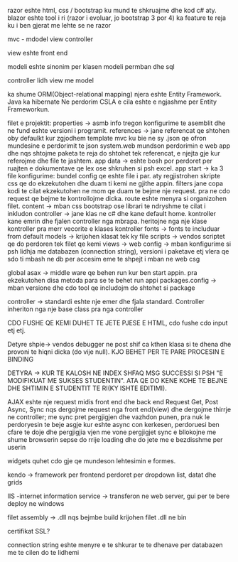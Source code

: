 razor eshte html, css / bootstrap ku mund te shkruajme dhe kod c# aty.
blazor eshte tool i ri (razor i evoluar, jo bootstrap 3 por 4) ka feature te reja ku i ben gjerat me lehte se ne razor

mvc - mdodel view controller

view eshte front end

modeli eshte sinonim per klasen
modeli permban dhe sql

controller lidh view me model

ka shume ORM(Object-relational mapping) njera eshte Entity Framework. Java ka hibernate
Ne perdorim CSLA e cila eshte e ngjashme per Entity Frameworkun.

filet e projektit:
properties -> asmb info tregon konfigurime te asemblit dhe ne fund eshte versioni i programit.
references -> jane referencat qe shtohen oby defaulkt kur zgjodhem template mvc ku bie ne sy .json qe ofron mundesine e perdorimit te json
system.web mundson perdorimin e web app dhe nqs shtojme paketa te reja do shtohet tek referencat, e njejta gje kur referojme dhe file te jashtem.
app data -> eshte bosh por perdoret per ruajten e dokumentave qe lex ose shkruhen si psh excel.
app start -> ka 3 file konfigurime: bundel config qe eshte file i par. aty regjistrohen skripte css qe do ekzekutohen dhe duam ti kemi ne gjithe appin.
filters jane copa kodi te cilat ekzekutohen ne mom qe duam te bejme nje request. pra ne cdo request qe bejme te kontrollojme dicka.
route eshte menyra si organizohen filet.
content -> mban css bootstrap ose librari te ndryshme te cilat i inkludon
controller -> jane klas ne c# dhe kane default home. kontroller kane emrin dhe fjalen controller nga mbrapa. heritojne nga nje klase kontroller pra merr vecorite e klases kontroller
fonts -> fonts te includuar from default
models -> krijohen klasat tek ky file
scripts -> vendos scriptet qe do perdoren tek filet qe kemi
views ->
web config -> mban konfigurime si psh lidhja me databazen (connection string), versioni i paketave etj
vlera qe sdo ti mbash ne db per accesim eme te shpejt i mban ne web csg

global asax -> middle ware qe behen run kur ben start appin. pra ekzekutohen disa metoda para se te behet run appi
packages.config -> mban versione dhe cdo tool qe includojm do shtohet si package

controller -> standardi eshte nje emer dhe fjala standard. Controller inheriton nga nje base class pra nga controller

CDO FUSHE QE KEMI DUHET TE JETE PJESE E HTML, cdo fushe cdo input etj etj.

Detyre shpie->
vendos debugger ne post shif ca kthen klasa si te dhena dhe provoni te hiqni dicka (do vije null). KJO BEHET PER TE PARE PROCESIN E BINDING

DETYRA -> KUR TE KALOSH NE INDEX SHFAQ MSG SUCCESSI SI PSH "E MODIFIKUAT ME SUKSES STUDENTIN". ATA QE DO KENE KOHE TE BEJNE DHE SHTIMIN E STUDENTIT TE RI(KY ISHTE EDITIMI).

AJAX eshte nje request midis front end dhe back end
Request
Get, Post
Async, Sync
nqs dergojme request nga front end(view) dhe dergojme thirrje ne controller; me sync pret pergjigjen dhe vazhdon punen, pra nuk le perdoryesin te beje asgje
kur eshte async con kerkesen, perdoruesi ben cfare te doje dhe pergjigjia vjen me vone
pergjigjet sync e bllokojne me shume browserin sepse do rrije loading dhe do jete me e bezdisshme per userin

widgets quhet cdo gje qe mundeson lehtesimin e formes.

kendo -> framework per frontend
perdoret per dropdown list, datat dhe grids

IIS -internet information service -> transferon ne web server, gui per te bere deploy ne windows

filet assembly -> .dll
nqs bejmbe build krijohen filet .dll ne bin

certifikat SSL?

connection string eshte menyre e te shkurar te te dhenave per databazen me te cilen do te lidhemi
